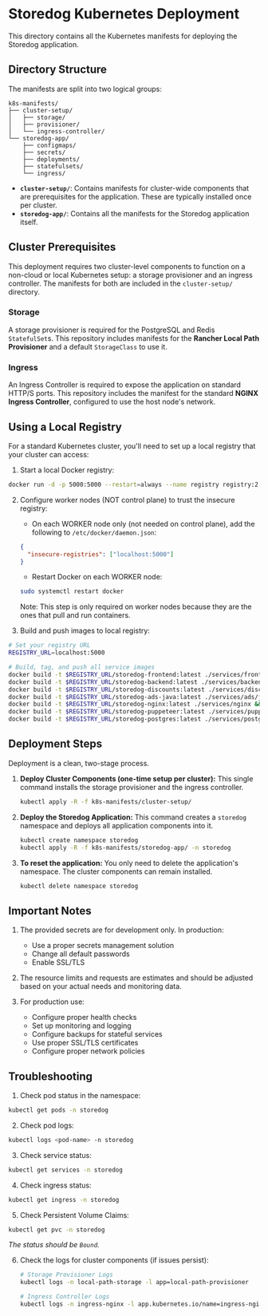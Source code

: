 # Storedog Kubernetes Deployment

This directory contains all the Kubernetes manifests for deploying the Storedog application.

## Directory Structure

The manifests are split into two logical groups:

```
k8s-manifests/
├── cluster-setup/
│   ├── storage/
│   ├── provisioner/
│   └── ingress-controller/
└── storedog-app/
    ├── configmaps/
    ├── secrets/
    ├── deployments/
    ├── statefulsets/
    └── ingress/
```

- **`cluster-setup/`**: Contains manifests for cluster-wide components that are prerequisites for the application. These are typically installed once per cluster.
- **`storedog-app/`**: Contains all the manifests for the Storedog application itself.

## Cluster Prerequisites

This deployment requires two cluster-level components to function on a non-cloud or local Kubernetes setup: a storage provisioner and an ingress controller. The manifests for both are included in the `cluster-setup/` directory.

### Storage
A storage provisioner is required for the PostgreSQL and Redis `StatefulSet`s. This repository includes manifests for the **Rancher Local Path Provisioner** and a default `StorageClass` to use it.

### Ingress
An Ingress Controller is required to expose the application on standard HTTP/S ports. This repository includes the manifest for the standard **NGINX Ingress Controller**, configured to use the host node's network.

## Using a Local Registry

For a standard Kubernetes cluster, you'll need to set up a local registry that your cluster can access:

1. Start a local Docker registry:
```bash
docker run -d -p 5000:5000 --restart=always --name registry registry:2
```

2. Configure worker nodes (NOT control plane) to trust the insecure registry:
   - On each WORKER node only (not needed on control plane), add the following to `/etc/docker/daemon.json`:
   ```json
   {
     "insecure-registries": ["localhost:5000"]
   }
   ```
   - Restart Docker on each WORKER node:
   ```bash
   sudo systemctl restart docker
   ```
   Note: This step is only required on worker nodes because they are the ones that pull and run containers.

3. Build and push images to local registry:
```bash
# Set your registry URL
REGISTRY_URL=localhost:5000

# Build, tag, and push all service images
docker build -t $REGISTRY_URL/storedog-frontend:latest ./services/frontend && docker push $REGISTRY_URL/storedog-frontend:latest
docker build -t $REGISTRY_URL/storedog-backend:latest ./services/backend && docker push $REGISTRY_URL/storedog-backend:latest
docker build -t $REGISTRY_URL/storedog-discounts:latest ./services/discounts && docker push $REGISTRY_URL/storedog-discounts:latest
docker build -t $REGISTRY_URL/storedog-ads-java:latest ./services/ads/java && docker push $REGISTRY_URL/storedog-ads-java:latest
docker build -t $REGISTRY_URL/storedog-nginx:latest ./services/nginx && docker push $REGISTRY_URL/storedog-nginx:latest
docker build -t $REGISTRY_URL/storedog-puppeteer:latest ./services/puppeteer && docker push $REGISTRY_URL/storedog-puppeteer:latest
docker build -t $REGISTRY_URL/storedog-postgres:latest ./services/postgres && docker push $REGISTRY_URL/storedog-postgres:latest
```

## Deployment Steps

Deployment is a clean, two-stage process.

1. **Deploy Cluster Components (one-time setup per cluster):**
   This single command installs the storage provisioner and the ingress controller.
   ```bash
   kubectl apply -R -f k8s-manifests/cluster-setup/
   ```

2. **Deploy the Storedog Application:**
   This command creates a `storedog` namespace and deploys all application components into it.
   ```bash
   kubectl create namespace storedog
   kubectl apply -R -f k8s-manifests/storedog-app/ -n storedog
   ```

3. **To reset the application:**
   You only need to delete the application's namespace. The cluster components can remain installed.
   ```bash
   kubectl delete namespace storedog
   ```

## Important Notes

1. The provided secrets are for development only. In production:
   - Use a proper secrets management solution
   - Change all default passwords
   - Enable SSL/TLS

2. The resource limits and requests are estimates and should be adjusted based on your actual needs and monitoring data.

3. For production use:
   - Configure proper health checks
   - Set up monitoring and logging
   - Configure backups for stateful services
   - Use proper SSL/TLS certificates
   - Configure proper network policies

## Troubleshooting

1. Check pod status in the namespace:
```bash
kubectl get pods -n storedog
```

2. Check pod logs:
```bash
kubectl logs <pod-name> -n storedog
```

3. Check service status:
```bash
kubectl get services -n storedog
```

4. Check ingress status:
```bash
kubectl get ingress -n storedog
```

5. Check Persistent Volume Claims:
```bash
kubectl get pvc -n storedog
```
*The status should be `Bound`.*

6. Check the logs for cluster components (if issues persist):
   ```bash
   # Storage Provisioner Logs
   kubectl logs -n local-path-storage -l app=local-path-provisioner
   
   # Ingress Controller Logs
   kubectl logs -n ingress-nginx -l app.kubernetes.io/name=ingress-nginx
   ```
